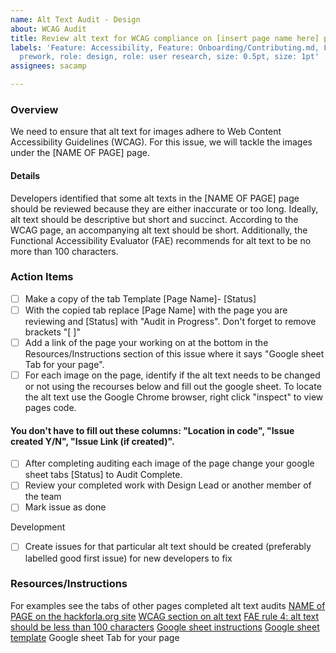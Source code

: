 ```yaml
---
name: Alt Text Audit - Design
about: WCAG Audit
title: Review alt text for WCAG compliance on [insert page name here] page
labels: 'Feature: Accessibility, Feature: Onboarding/Contributing.md, Feature: Wiki,
  prework, role: design, role: user research, size: 0.5pt, size: 1pt'
assignees: sacamp

---
```


### Overview
We need to ensure that alt text for images adhere to Web Content Accessibility Guidelines (WCAG). For this issue, we will tackle the images under the  [NAME OF PAGE] page.

#### Details
Developers identified that some alt texts in the [NAME OF PAGE] page should be reviewed because they are either inaccurate or too long. Ideally, alt text should be descriptive but short and succinct. According to the WCAG page, an accompanying alt text should be short. Additionally, the Functional Accessibility Evaluator (FAE) recommends for alt text to be no more than 100 characters.

### Action Items 
- [ ] Make a copy of the tab Template [Page Name]- [Status] 
- [ ] With the copied tab replace [Page Name] with the page you are reviewing and [Status] with "Audit in Progress". Don't forget to remove brackets "[ ]"
- [ ] Add a link of the page your working on at the bottom in the Resources/Instructions section of this issue where it says "Google sheet Tab for your page".
- [ ] For each image on the page, identify if the alt text needs to be changed or not using the recourses below and fill out the google sheet. To locate the alt text use the Google Chrome browser, right click "inspect" to view pages code.
#### You don't have to fill out these columns: "Location in code", "Issue created Y/N", "Issue Link (if created)". 
- [ ] After completing auditing each image of the page change your google sheet tabs [Status] to Audit Complete.
- [ ] Review your completed work with Design Lead or another member of the team
- [ ] Mark issue as done

Development
- [ ]  Create issues for that particular alt text should be created (preferably labelled good first issue) for new developers to fix

### Resources/Instructions
For examples see the tabs of other pages completed alt text audits
[NAME of PAGE on the hackforla.org site](url)
[WCAG section on alt text](https://www.w3.org/WAI/WCAG21/Techniques/html/H37.html)
[FAE rule 4: alt text should be less than 100 characters](https://fae.disability.illinois.edu/rulesets/IMAGE_4_EN/)
[Google sheet instructions](https://docs.google.com/spreadsheets/d/1abMlPOX88zHTV29E4BFxAYwahCxgJN28Mn95cXr8jak/edit#gid=308160713)
[Google sheet template](https://docs.google.com/spreadsheets/d/1abMlPOX88zHTV29E4BFxAYwahCxgJN28Mn95cXr8jak/edit#gid=129703697)
Google sheet Tab for your page

